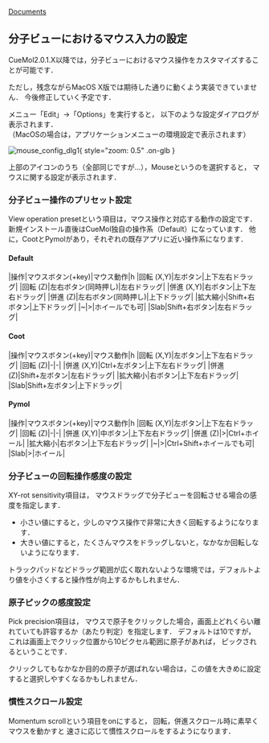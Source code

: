 [Documents](../../Documents)

## 分子ビューにおけるマウス入力の設定

CueMol2.0.1.X以降では，分子ビューにおけるマウス操作をカスタマイズすることが可能です．

ただし，残念ながらMacOS X版では期待した通りに動くよう実装できていません．
今後修正していく予定です．

メニュー「Edit」→「Options」を実行すると，
以下のような設定ダイアログが表示されます．<br/>
（MacOSの場合は，アプリケーションメニューの環境設定で表示されます）

![mouse_config_dlg1](../../assets/images/cuemol2/MouseInputConfig/mouse_config_dlg1.png){ style="zoom: 0.5" .on-glb }

上部のアイコンのうち（全部同じですが...），Mouseというのを選択すると，
マウスに関する設定が表示されます．

### 分子ビュー操作のプリセット設定
View operation presetという項目は，マウス操作と対応する動作の設定です．
新規インストール直後はCueMol独自の操作系（Default）になっています．
他に，CootとPymolがあり，それぞれの既存アプリに近い操作系になります．
#### Default
|操作|マウスボタン(+key)|マウス動作|h
|回転 (X,Y)|左ボタン|上下左右ドラッグ|
|回転 (Z)|左右ボタン(同時押し)|左右ドラッグ|
|併進 (X,Y)|右ボタン|上下左右ドラッグ|
|併進 (Z)|左右ボタン(同時押し)|上下ドラッグ|
|拡大縮小|Shift+右ボタン|上下ドラッグ|
|~|>|ホイールでも可|
|Slab|Shift+右ボタン|左右ドラッグ|

#### Coot
|操作|マウスボタン(+key)|マウス動作|h
|回転 (X,Y)|左ボタン|上下左右ドラッグ|
|回転 (Z)|-|-|
|併進 (X,Y)|Ctrl+左ボタン|上下左右ドラッグ|
|併進 (Z)|Shift+左ボタン|左右ドラッグ|
|拡大縮小|右ボタン|上下左右ドラッグ|
|Slab|Shift+左ボタン|上下ドラッグ|

#### Pymol
|操作|マウスボタン(+key)|マウス動作|h
|回転 (X,Y)|左ボタン|上下左右ドラッグ|
|回転 (Z)|-|-|
|併進 (X,Y)|中ボタン|上下左右ドラッグ|
|併進 (Z)|>|Ctrl+ホイール|
|拡大縮小|右ボタン|上下左右ドラッグ|
|~|>|Ctrl+Shift+ホイールでも可|
|Slab|>|ホイール|

### 分子ビューの回転操作感度の設定
XY-rot sensitivity項目は，
マウスドラッグで分子ビューを回転させる場合の感度を指定します．

* 小さい値にすると，少しのマウス操作で非常に大きく回転するようになります．
* 大きい値にすると，たくさんマウスをドラッグしないと，なかなか回転しないようになります．

トラックパッドなどドラッグ範囲が広く取れないような環境では，デフォルトより値を小さくすると操作性が向上するかもしれません．

### 原子ピックの感度設定
Pick precision項目は，
マウスで原子をクリックした場合，画面上どれくらい離れていても許容するか（あたり判定）を指定します．
デフォルトは10ですが，これは画面上でクリック位置から10ピクセル範囲に原子があれば，
ピックされるということです．

クリックしてもなかなか目的の原子が選ばれない場合は，この値を大きめに設定すると選択しやすくなるかもしれません．

### 慣性スクロール設定
Momentum scrollという項目をonにすると，
回転，併進スクロール時に素早くマウスを動かすと
速さに応じて慣性スクロールをするようになります．